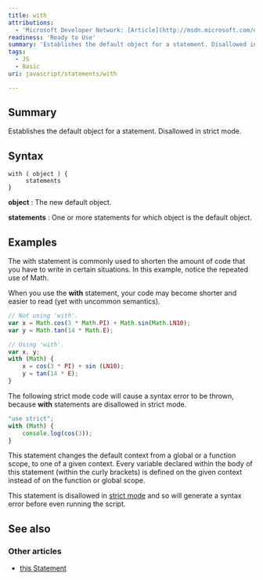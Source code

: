 ```yaml
---
title: with
attributions:
  - 'Microsoft Developer Network: [Article](http://msdn.microsoft.com/en-us/library/ie/b294afx9(v=vs.94).aspx)'
readiness: 'Ready to Use'
summary: 'Establishes the default object for a statement. Disallowed in strict mode.'
tags:
  - JS
  - Basic
uri: javascript/statements/with

---
```

## Summary

Establishes the default object for a statement. Disallowed in strict mode.

## Syntax

    with ( object ) {
         statements
    }

**object**
:   The new default object.

**statements**
:   One or more statements for which object is the default object.

## Examples

The with statement is commonly used to shorten the amount of code that you have to write in certain situations. In this example, notice the repeated use of Math.

When you use the **with** statement, your code may become shorter and easier to read (yet with uncommon semantics).

``` js
// Not using 'with'.
var x = Math.cos(3 * Math.PI) + Math.sin(Math.LN10);
var y = Math.tan(14 * Math.E);

// Using 'with'.
var x, y;
with (Math) {
    x = cos(3 * PI) + sin (LN10);
    y = tan(14 * E);
}
```

The following strict mode code will cause a syntax error to be thrown, because **with** statements are disallowed in strict mode.

``` js
"use strict";
with (Math) {
    console.log(cos(3));
}
```

This statement changes the default context from a global or a function scope, to one of a given context. Every variable declared within the body of this statement (within the curly brackets) is defined on the given context instead of on the function or global scope.

 This statement is disallowed in [strict mode](/javascript/directives/use_strict) and so will generate a syntax error before even running the script.

## See also

### Other articles

-   [this Statement](/javascript/statements/this)

